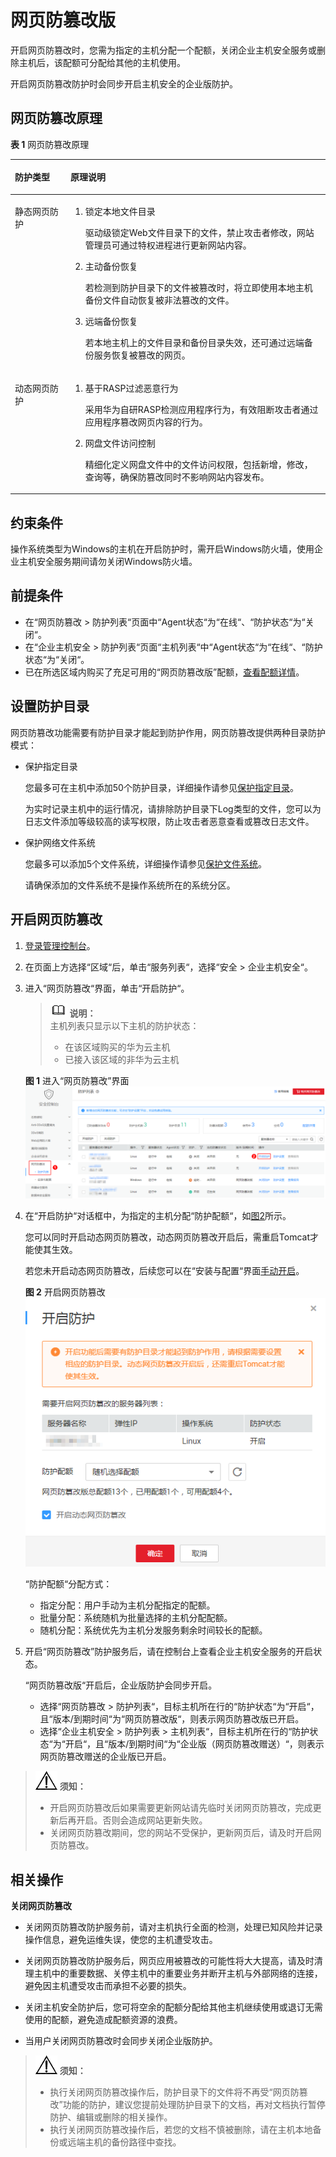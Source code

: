 # 网页防篡改版<a name="hss_01_0214"></a>

开启网页防篡改时，您需为指定的主机分配一个配额，关闭企业主机安全服务或删除主机后，该配额可分配给其他的主机使用。

开启网页防篡改防护时会同步开启主机安全的企业版防护。

## 网页防篡改原理<a name="section6586124234917"></a>

**表 1**  网页防篡改原理

<a name="table171301423115020"></a>
<table><thead align="left"><tr id="row101311123165010"><th class="cellrowborder" valign="top" width="17.669999999999998%" id="mcps1.2.3.1.1"><p id="p5131112316508"><a name="p5131112316508"></a><a name="p5131112316508"></a>防护类型</p>
</th>
<th class="cellrowborder" valign="top" width="82.33%" id="mcps1.2.3.1.2"><p id="p101312235504"><a name="p101312235504"></a><a name="p101312235504"></a>原理说明</p>
</th>
</tr>
</thead>
<tbody><tr id="row1213192345010"><td class="cellrowborder" valign="top" width="17.669999999999998%" headers="mcps1.2.3.1.1 "><p id="p191311323115011"><a name="p191311323115011"></a><a name="p191311323115011"></a>静态网页防护</p>
</td>
<td class="cellrowborder" valign="top" width="82.33%" headers="mcps1.2.3.1.2 "><a name="ol2079014295015"></a><a name="ol2079014295015"></a><ol id="ol2079014295015"><li>锁定本地文件目录<p id="p579011429509"><a name="p579011429509"></a><a name="p579011429509"></a>驱动级锁定Web文件目录下的文件，禁止攻击者修改，网站管理员可通过特权进程进行更新网站内容。</p>
</li><li>主动备份恢复<p id="p879014426509"><a name="p879014426509"></a><a name="p879014426509"></a>若检测到防护目录下的文件被篡改时，将立即使用本地主机备份文件自动恢复被非法篡改的文件。</p>
</li><li>远端备份恢复<p id="p77900421506"><a name="p77900421506"></a><a name="p77900421506"></a>若本地主机上的文件目录和备份目录失效，还可通过远端备份服务恢复被篡改的网页。</p>
</li></ol>
</td>
</tr>
<tr id="row11131142385011"><td class="cellrowborder" valign="top" width="17.669999999999998%" headers="mcps1.2.3.1.1 "><p id="p11131122325014"><a name="p11131122325014"></a><a name="p11131122325014"></a>动态网页防护</p>
</td>
<td class="cellrowborder" valign="top" width="82.33%" headers="mcps1.2.3.1.2 "><a name="ol37451749195010"></a><a name="ol37451749195010"></a><ol id="ol37451749195010"><li>基于RASP过滤恶意行为<p id="p15745174925017"><a name="p15745174925017"></a><a name="p15745174925017"></a>采用华为自研RASP检测应用程序行为，有效阻断攻击者通过应用程序篡改网页内容的行为。</p>
</li><li>网盘文件访问控制<p id="p6745649125020"><a name="p6745649125020"></a><a name="p6745649125020"></a>精细化定义网盘文件中的文件访问权限，包括新增，修改，查询等，确保防篡改同时不影响网站内容发布。</p>
</li></ol>
</td>
</tr>
</tbody>
</table>

## 约束条件<a name="section11225204110314"></a>

操作系统类型为Windows的主机在开启防护时，需开启Windows防火墙，使用企业主机安全服务期间请勿关闭Windows防火墙。

## 前提条件<a name="section1167255181511"></a>

-   在“网页防篡改  \>  防护列表“页面中“Agent状态“为“在线“、“防护状态“为“关闭“。
-   在“企业主机安全  \>  防护列表“页面“主机列表“中“Agent状态“为“在线“、“防护状态“为“关闭“。
-   已在所选区域内购买了充足可用的“网页防篡改版”配额，[查看配额详情](https://support.huaweicloud.com/hss_faq/hss_01_0156.html#section1)。

## 设置防护目录<a name="section16232142216125"></a>

网页防篡改功能需要有防护目录才能起到防护作用，网页防篡改提供两种目录防护模式：

-   保护指定目录

    您最多可在主机中添加50个防护目录，详细操作请参见[保护指定目录](https://support.huaweicloud.com/usermanual-hss/hss_01_0216.html#section0)。

    为实时记录主机中的运行情况，请排除防护目录下Log类型的文件，您可以为日志文件添加等级较高的读写权限，防止攻击者恶意查看或篡改日志文件。

-   保护网络文件系统

    您最多可以添加5个文件系统，详细操作请参见[保护文件系统](https://support.huaweicloud.com/usermanual-hss/hss_01_0216.html#section1)。

    请确保添加的文件系统不是操作系统所在的系统分区。


## 开启网页防篡改<a name="section640721810126"></a>

1.  [登录管理控制台](https://console.huaweicloud.com)。
2.  在页面上方选择“区域“后，单击“服务列表“，选择“安全  \>  企业主机安全“。
3.  进入“网页防篡改“界面，单击“开启防护“。

    >![](public_sys-resources/icon-note.gif) **说明：**   
    >主机列表只显示以下主机的防护状态：  
    >-   在该区域购买的华为云主机  
    >-   已接入该区域的非华为云主机  

    **图 1**  进入“网页防篡改”界面<a name="fig72211810135718"></a>  
    ![](figures/进入-网页防篡改-界面.png "进入-网页防篡改-界面")

4.  在“开启防护“对话框中，为指定的主机分配“防护配额“，如[图2](#fig20655720125915)所示。

    您可以同时开启动态网页防篡改，动态网页防篡改开启后，需重启Tomcat才能使其生效。

    若您未开启动态网页防篡改，后续您可以在“安装与配置“界面[手动开启](开启动态网页防篡改.md)。

    **图 2**  开启网页防篡改<a name="fig20655720125915"></a>  
    ![](figures/开启网页防篡改.png "开启网页防篡改")

    “防护配额“分配方式：

    -   指定分配：用户手动为主机分配指定的配额。
    -   批量分配：系统随机为批量选择的主机分配配额。
    -   随机分配：系统优先为主机分发服务剩余时间较长的配额。

5.  开启“网页防篡改”防护服务后，请在控制台上查看企业主机安全服务的开启状态。

    “网页防篡改版“开启后，企业版防护会同步开启。

    -   选择“网页防篡改  \>  防护列表“，目标主机所在行的“防护状态“为“开启“，且“版本/到期时间“为“网页防篡改版“，则表示网页防篡改版已开启。
    -   选择“企业主机安全  \>  防护列表  \>  主机列表“，目标主机所在行的“防护状态“为“开启“，且“版本/到期时间“为“企业版（网页防篡改赠送）“，则表示网页防篡改赠送的企业版已开启。


>![](public_sys-resources/icon-notice.gif) **须知：**   
>-   开启网页防篡改后如果需要更新网站请先临时关闭网页防篡改，完成更新后再开启。否则会造成网站更新失败。  
>-   关闭网页防篡改期间，您的网站不受保护，更新网页后，请及时开启网页防篡改。  

## 相关操作<a name="section12525114195917"></a>

**关闭网页防篡改**

-   关闭网页防篡改防护服务前，请对主机执行全面的检测，处理已知风险并记录操作信息，避免运维失误，使您的主机遭受攻击。
-   关闭网页防篡改防护服务后，网页应用被篡改的可能性将大大提高，请及时清理主机中的重要数据、关停主机中的重要业务并断开主机与外部网络的连接，避免因主机遭受攻击而承担不必要的损失。

-   关闭主机安全防护后，您可将空余的配额分配给其他主机继续使用或退订无需使用的配额，避免造成配额资源的浪费。
-   当用户关闭网页防篡改时会同步关闭企业版防护。

>![](public_sys-resources/icon-notice.gif) **须知：**   
>-   执行关闭网页防篡改操作后，防护目录下的文件将不再受“网页防篡改”功能的防护，建议您提前处理防护目录下的文档，再对文档执行暂停防护、编辑或删除的相关操作。  
>-   执行关闭网页防篡改操作后，若您的文档不慎被删除，请在主机本地备份或远端主机的备份路径中查找。  

